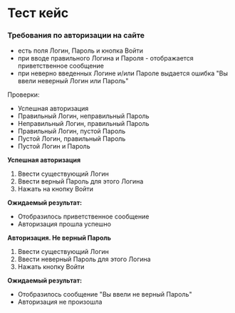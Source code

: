 # Тест кейс
### Требования по авторизации на сайте  
- есть поля Логин, Пароль и кнопка Войти
- при вводе правильного Логина и Пароля - отображается приветственное сообщение
- при неверно введенных Логине и/или Пароле выдается ошибка "Вы ввели неверный Логин или Пароль"   
 
Проверки:  
- Успешная авторизация  
- Правильный Логин, неправильный Пароль
- Неправильный Логин, правильный Пароль
- Правильный Логин, пустой Пароль
- Пустой Логин, правильный Пароль
- Пустой Логин и Пароль  

**Успешная авторизация**  
1. Ввести существующий Логин
2. Ввести верный Пароль для этого Логина
3. Нажать на кнопку Войти  

**Ожидаемый результат:** 
- Отобразилось приветственное сообщение
- Авторизация прошла успешно  

**Авторизация. Не верный Пароль** 
1. Ввести существующий Логин
2. Ввести неверный Пароль для этого Логина
3. Нажать кнопку Войти  

**Ожидаемый результат:**  
- Отобразилось сообщение "Вы ввели не верный Пароль"
- Авторизация не произошла   

